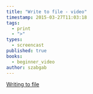 ```yaml
---
title: "Write to file - video"
timestamp: 2015-03-27T11:03:18
tags:
  - print
  - ">"
types:
  - screencast
published: true
books:
  - beginner_video
author: szabgab
---
```



[Writing to file](/writing-to-files-with-perl)


<slidecast file="beginner-perl/write-to-file" youtube="F2Gl-6SLxWw" />
